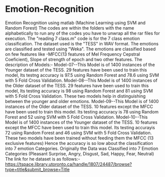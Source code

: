 # Emotion-Recognition
Emotion Recognition using matlab (Machine Learning using SVM and Random Forest)
The codes are within the folders with the name alphabetically to run any of the codes you have to unwrap all the rar files for execution.
The "reading 7 class.m" code is for the 7 class emotion classification.
The dataset used is the "TESS" in WAV format.
The emotions are classified and tested using "Weka".
The emotions are classified based on few features like -MFCC(13 features of Mel Frequency Cepstral Coeficient), Slope of strength of epoch and two other features.
The description of Models:-
Model-07--This Model is of 1400 instances of the Younger dataset of the TESS. 29 features have been used to train this model, Its testng accuracy is 97.5 using Random Forest and 78.6 using SVM with 5 Fold Cross Validation.
Model-08--This Model is of 1400 instances of the Older dataset of the TESS. 29 features have been used to train this model, Its testing accuracy is 98 using Random Forest and 81 using SVM with 5 Fold Cross Validation.
These two models help in distinguishing between the younger and older emotions.
Model-09--This Model is of 1400 instances of the Older dataset of the TESS. 10 features except the MFCC have been used to train this model. Its testing accuracy is 78 using Random Forest and 52 using SVM with 5 Fold Cross Validation.
Model-10--This Model is of 1400 instances of the Younger dataset of the TESS. 10 features except the MFCC have been used to train this model. Its testing accurayis 72 using Random Forest and 46 using SVM with 5 Fold Cross Validation.
These two models have been trained without feeding them the MFCC (13 exclusive features) Hence the accuracy is so low about the classification into 7 emotion Categories.
Originally the Data was Classified into 7 Emotion Categories (Pleasant Surprise, Angry, Disgust, Sad, Happy, Fear, Neutral) 
The link for he dataset is as follows:-  https://tspace.library.utoronto.ca/handle/1807/24487/browse?type=title&submit_browse=Title
